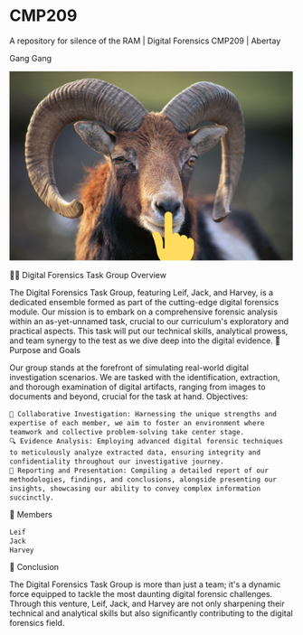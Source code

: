 # CMP209
A repository for silence of the RAM | Digital Forensics CMP209 | Abertay

Gang Gang

![RAM Image](./Images/RAM.png "RAM Image")

🕵️‍♂️ Digital Forensics Task Group Overview

The Digital Forensics Task Group, featuring Leif, Jack, and Harvey, is a dedicated ensemble formed as part of the cutting-edge digital forensics module. Our mission is to embark on a comprehensive forensic analysis within an as-yet-unnamed task, crucial to our curriculum's exploratory and practical aspects. This task will put our technical skills, analytical prowess, and team synergy to the test as we dive deep into the digital evidence.
🎯 Purpose and Goals

Our group stands at the forefront of simulating real-world digital investigation scenarios. We are tasked with the identification, extraction, and thorough examination of digital artifacts, ranging from images to documents and beyond, crucial for the task at hand.
Objectives:

    🤝 Collaborative Investigation: Harnessing the unique strengths and expertise of each member, we aim to foster an environment where teamwork and collective problem-solving take center stage.
    🔍 Evidence Analysis: Employing advanced digital forensic techniques to meticulously analyze extracted data, ensuring integrity and confidentiality throughout our investigative journey.
    📝 Reporting and Presentation: Compiling a detailed report of our methodologies, findings, and conclusions, alongside presenting our insights, showcasing our ability to convey complex information succinctly.

👥 Members

    Leif
    Jack
    Harvey

🚀 Conclusion

The Digital Forensics Task Group is more than just a team; it's a dynamic force equipped to tackle the most daunting digital forensic challenges. Through this venture, Leif, Jack, and Harvey are not only sharpening their technical and analytical skills but also significantly contributing to the digital forensics field.